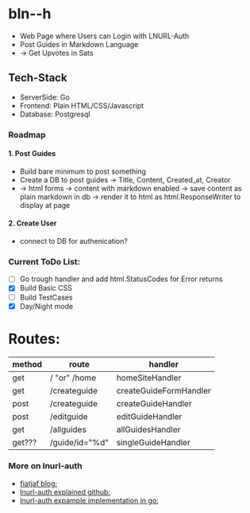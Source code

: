 # bln--h
- Web Page where Users can Login with LNURL-Auth
- Post Guides in Markdown Language
- -> Get Upvotes in Sats

## Tech-Stack
- ServerSide: Go
- Frontend: Plain HTML/CSS/Javascript
- Database: Postgresql

### Roadmap
#### 1. Post Guides
- Build bare minimum to post something 
- Create a DB to post guides -> Title, Content, Created_at, Creator
- -> html forms -> content with markdown enabled -> save content as plain markdown in db -> render it to html as html.ResponseWriter to display at page
#### 2. Create User
- connect to DB for authenication?

### Current ToDo List:
- [ ] Go trough handler and add html.StatusCodes for Error returns
- [x] Build Basic CSS 
- [ ] Build TestCases
- [x] Day/Night mode

 # Routes:
| method | route          | handler                |
|--------|----------------|------------------------|
| get    | / "or" /home   | homeSiteHandler        |
| get    | /createguide   | createGuideFormHandler |
| post   | /createguide   | createGuideHandler     |
| post   | /editguide     | editGuideHandler       |
| get    | /allguides     | allGuidesHandler       |
| get??? | /guide/id="%d" | singleGuideHandler     |

### More on lnurl-auth
- [fiatjaf blog:](https://fiatjaf.com/e0a35204.html)
- [lnurl-auth explained github:](https://github.com/fiatjaf/lnurl-rfc/blob/legacy/lnurl-auth.md)
- [lnurl-auth expample implementation in go:](https://github.com/xplorfin/lnurlauth)


